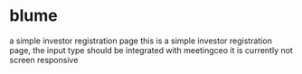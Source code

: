 # blume
a simple investor registration page 
this is a simple investor registration page, the input type should be integrated with meetingceo
it is currently not screen responsive
